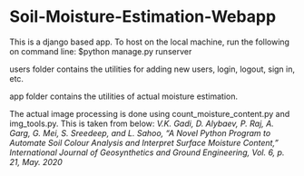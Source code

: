 # Soil-Moisture-Estimation-Webapp
This is a django based app. To host on the local machine, run the following on command line:
$python manage.py runserver


users folder contains the utilities for adding new users, login, logout, sign in, etc.

app folder contains the utilities of actual moisture estimation.

The actual image processing is done using count_moisture_content.py and img_tools.py. This is taken from below:
_V.K. Gadi, D. Alybaev, P. Raj, A. Garg, G. Mei, S. Sreedeep,
and L. Sahoo, “A Novel Python Program to Automate Soil
Colour Analysis and Interpret Surface Moisture Content,”
International Journal of Geosynthetics and Ground
Engineering, Vol. 6, p. 21, May. 2020_
